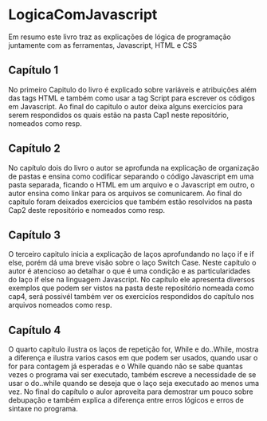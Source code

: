 # LogicaComJavascript

Em resumo este livro traz as explicações de lógica de programação juntamente com as ferramentas, Javascript, HTML e CSS

## Capítulo 1

No primeiro Capitulo do livro é explicado sobre variáveis e atribuições além das tags HTML e também como usar a tag Script para escrever os códigos em Javascript. Ao final do capitulo o autor deixa alguns exercicíos para serem respondidos os quais estão na pasta Cap1 neste repositório, nomeados como resp.

## Capítulo 2

No capítulo dois do livro o autor se aprofunda na explicação de organização de pastas e ensina como codificar separando o código Javascript em uma pasta separada, ficando o HTML em um arquivo e o Javascript em outro, o autor ensina como linkar para os arquivos se comunicarem. Ao final do capítulo foram deixados exercicios que também estão resolvidos na pasta Cap2 deste repositório e nomeados como resp.

## Capítulo 3

O terceiro capitulo inicia a explicação de laços aprofundando no laço if e if else, porém dá uma breve visão sobre o laço Switch Case. Neste capítulo o autor é atencioso ao detalhar o que é uma condição e as particularidades do laço if else na linguagem Javascript. No capítulo ele apresenta diversos exemplos que podem ser vistos na pasta deste repositório nomeada como cap4, será possivél também ver os exercicíos respondidos do capítulo nos arquivos nomeados como resp. 

## Capítulo 4
O quarto capítulo ilustra os laços de repetição for, While e do..While, mostra a diferença e ilustra varios casos em que podem ser usados, quando usar o for para contagem já esperadas e o While quando não se sabe quantas vezes o programa vai ser executado, também escreve a necessidade de se usar o do..while quando se deseja que o laço seja executado ao menos uma vez. No final do capítulo o aulor aproveita para demostrar um pouco sobre debupação e também explica a diferença entre erros lógicos e erros de sintaxe no programa. 
